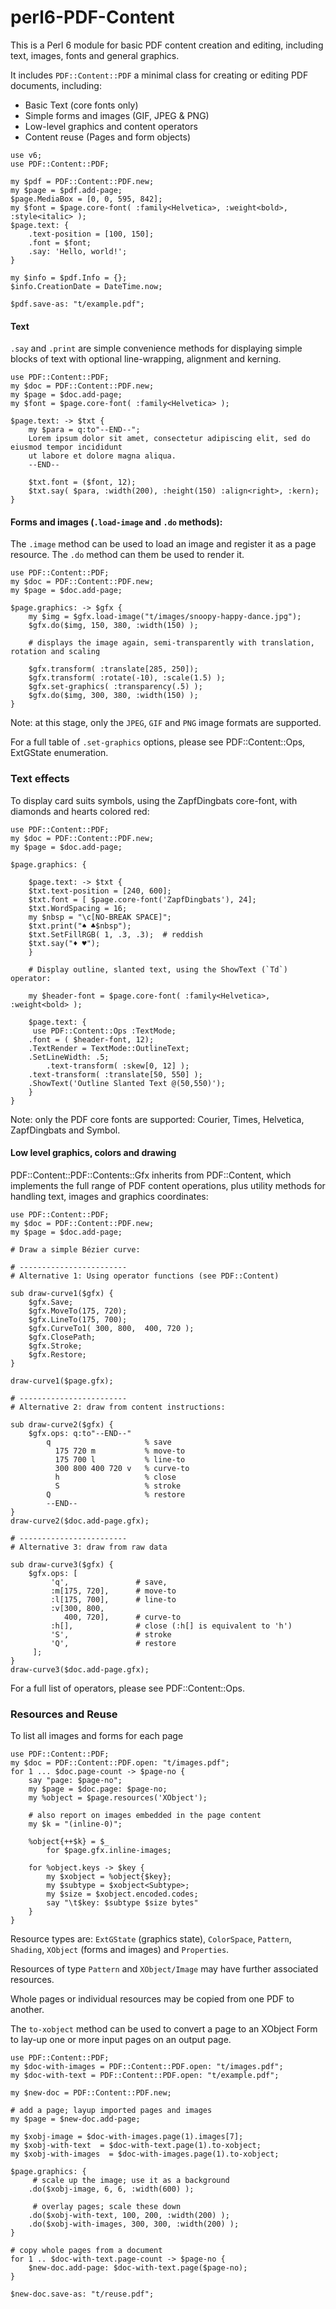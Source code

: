 # perl6-PDF-Content

This is a Perl 6 module for basic PDF content creation and editing, including text, images, fonts and general graphics.

It includes `PDF::Content::PDF` a minimal class for
creating or editing PDF documents, including:
- Basic Text (core fonts only)
- Simple forms and images (GIF, JPEG & PNG)
- Low-level graphics and content operators
- Content reuse (Pages and form objects)
```
use v6;
use PDF::Content::PDF;

my $pdf = PDF::Content::PDF.new;
my $page = $pdf.add-page;
$page.MediaBox = [0, 0, 595, 842];
my $font = $page.core-font( :family<Helvetica>, :weight<bold>, :style<italic> );
$page.text: {
    .text-position = [100, 150];
    .font = $font;
    .say: 'Hello, world!';
}

my $info = $pdf.Info = {};
$info.CreationDate = DateTime.now;

$pdf.save-as: "t/example.pdf";
```

#### Text

`.say` and `.print` are simple convenience methods for displaying simple blocks of text with optional line-wrapping, alignment and kerning.

```
use PDF::Content::PDF;
my $doc = PDF::Content::PDF.new;
my $page = $doc.add-page;
my $font = $page.core-font( :family<Helvetica> );

$page.text: -> $txt {
    my $para = q:to"--END--";
    Lorem ipsum dolor sit amet, consectetur adipiscing elit, sed do eiusmod tempor incididunt
    ut labore et dolore magna aliqua.
    --END--
            
    $txt.font = ($font, 12);
    $txt.say( $para, :width(200), :height(150) :align<right>, :kern);
}
```

#### Forms and images (`.load-image` and  `.do` methods):

The `.image` method can be used to load an image and register it as a page resource.
The `.do` method can them be used to render it.

```
use PDF::Content::PDF;
my $doc = PDF::Content::PDF.new;
my $page = $doc.add-page;

$page.graphics: -> $gfx {
    my $img = $gfx.load-image("t/images/snoopy-happy-dance.jpg");
    $gfx.do($img, 150, 380, :width(150) );

    # displays the image again, semi-transparently with translation, rotation and scaling

    $gfx.transform( :translate[285, 250]);
    $gfx.transform( :rotate(-10), :scale(1.5) );
    $gfx.set-graphics( :transparency(.5) );
    $gfx.do($img, 300, 380, :width(150) );
}
```

Note: at this stage, only the `JPEG`, `GIF` and `PNG` image formats are supported.

For a full table of `.set-graphics` options, please see PDF::Content::Ops, ExtGState enumeration.

### Text effects

To display card suits symbols, using the ZapfDingbats core-font, with diamonds and hearts colored red:

```
use PDF::Content::PDF;
my $doc = PDF::Content::PDF.new;
my $page = $doc.add-page;

$page.graphics: {

    $page.text: -> $txt {
	$txt.text-position = [240, 600];
	$txt.font = [ $page.core-font('ZapfDingbats'), 24];
	$txt.WordSpacing = 16;
	my $nbsp = "\c[NO-BREAK SPACE]";
	$txt.print("♠ ♣$nbsp");
	$txt.SetFillRGB( 1, .3, .3);  # reddish
	$txt.say("♦ ♥");
    }

    # Display outline, slanted text, using the ShowText (`Td`) operator:

    my $header-font = $page.core-font( :family<Helvetica>, :weight<bold> );

    $page.text: {
	 use PDF::Content::Ops :TextMode;
	.font = ( $header-font, 12);
	.TextRender = TextMode::OutlineText;
	.SetLineWidth: .5;
        .text-transform( :skew[0, 12] );
	.text-transform( :translate[50, 550] );
	.ShowText('Outline Slanted Text @(50,550)');
    }
}

```

Note: only the PDF core fonts are supported: Courier, Times, Helvetica, ZapfDingbats and Symbol.

#### Low level graphics, colors and drawing

PDF::Content::PDF::Contents::Gfx inherits from PDF::Content, which implements the full range of PDF content operations, plus
utility methods for handling text, images and graphics coordinates:

```
use PDF::Content::PDF;
my $doc = PDF::Content::PDF.new;
my $page = $doc.add-page;

# Draw a simple Bézier curve:

# ------------------------
# Alternative 1: Using operator functions (see PDF::Content)

sub draw-curve1($gfx) {
    $gfx.Save;
    $gfx.MoveTo(175, 720);
    $gfx.LineTo(175, 700);
    $gfx.CurveTo1( 300, 800,  400, 720 );
    $gfx.ClosePath;
    $gfx.Stroke;
    $gfx.Restore;
}

draw-curve1($page.gfx);

# ------------------------
# Alternative 2: draw from content instructions:

sub draw-curve2($gfx) {
    $gfx.ops: q:to"--END--"
        q                     % save
          175 720 m           % move-to
          175 700 l           % line-to
          300 800 400 720 v   % curve-to
          h                   % close
          S                   % stroke
        Q                     % restore
        --END--
}
draw-curve2($doc.add-page.gfx);

# ------------------------
# Alternative 3: draw from raw data

sub draw-curve3($gfx) {
    $gfx.ops: [
         'q',               # save,
         :m[175, 720],      # move-to
         :l[175, 700],      # line-to 
         :v[300, 800,
            400, 720],      # curve-to
         :h[],              # close (:h[] is equivalent to 'h')
         'S',               # stroke
         'Q',               # restore
     ];
}
draw-curve3($doc.add-page.gfx);

```
For a full list of operators, please see PDF::Content::Ops.

### Resources and Reuse

To list all images and forms for each page
```
use PDF::Content::PDF;
my $doc = PDF::Content::PDF.open: "t/images.pdf";
for 1 ... $doc.page-count -> $page-no {
    say "page: $page-no";
    my $page = $doc.page: $page-no;
    my %object = $page.resources('XObject');

    # also report on images embedded in the page content
    my $k = "(inline-0)";

    %object{++$k} = $_
        for $page.gfx.inline-images;

    for %object.keys -> $key {
        my $xobject = %object{$key};
        my $subtype = $xobject<Subtype>;
        my $size = $xobject.encoded.codes;
        say "\t$key: $subtype $size bytes"
    }
}

```

Resource types are: `ExtGState` (graphics state), `ColorSpace`, `Pattern`, `Shading`, `XObject` (forms and images) and `Properties`.

Resources of type `Pattern` and `XObject/Image` may have further associated resources.

Whole pages or individual resources may be copied from one PDF to another.

The `to-xobject` method can be used to convert a page to an XObject Form to lay-up one or more input pages on an output page.

```
use PDF::Content::PDF;
my $doc-with-images = PDF::Content::PDF.open: "t/images.pdf";
my $doc-with-text = PDF::Content::PDF.open: "t/example.pdf";

my $new-doc = PDF::Content::PDF.new;

# add a page; layup imported pages and images
my $page = $new-doc.add-page;

my $xobj-image = $doc-with-images.page(1).images[7];
my $xobj-with-text  = $doc-with-text.page(1).to-xobject;
my $xobj-with-images  = $doc-with-images.page(1).to-xobject;

$page.graphics: {
     # scale up the image; use it as a background
    .do($xobj-image, 6, 6, :width(600) );

     # overlay pages; scale these down
    .do($xobj-with-text, 100, 200, :width(200) );
    .do($xobj-with-images, 300, 300, :width(200) );
}

# copy whole pages from a document
for 1 .. $doc-with-text.page-count -> $page-no {
    $new-doc.add-page: $doc-with-text.page($page-no);
}

$new-doc.save-as: "t/reuse.pdf";

```

